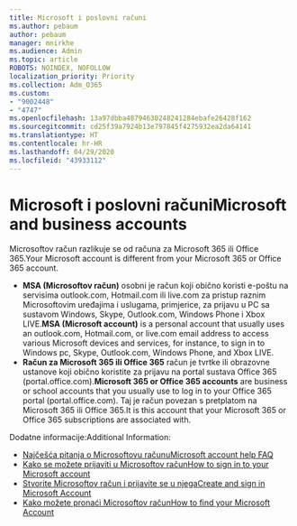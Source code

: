 ```yaml
---
title: Microsoft i poslovni računi
ms.author: pebaum
author: pebaum
manager: mnirkhe
ms.audience: Admin
ms.topic: article
ROBOTS: NOINDEX, NOFOLLOW
localization_priority: Priority
ms.collection: Adm_O365
ms.custom:
- "9002448"
- "4747"
ms.openlocfilehash: 13a97dbba48794630248241284ebafe26428f162
ms.sourcegitcommit: cd25f39a7924b13e797845f4275932ea2da64141
ms.translationtype: HT
ms.contentlocale: hr-HR
ms.lasthandoff: 04/29/2020
ms.locfileid: "43933112"
---
```

# <a name="microsoft-and-business-accounts"></a><span data-ttu-id="05b8a-102">Microsoft i poslovni računi</span><span class="sxs-lookup"><span data-stu-id="05b8a-102">Microsoft and business accounts</span></span>

<span data-ttu-id="05b8a-103">Microsoftov račun razlikuje se od računa za Microsoft 365 ili Office 365.</span><span class="sxs-lookup"><span data-stu-id="05b8a-103">Your Microsoft account is different from your Microsoft 365 or Office 365 account.</span></span>

- <span data-ttu-id="05b8a-104">**MSA (Microsoftov račun)** osobni je račun koji obično koristi e-poštu na servisima outlook.com, Hotmail.com ili live.com za pristup raznim Microsoftovim uređajima i uslugama, primjerice, za prijavu u PC sa sustavom Windows, Skype, Outlook.com, Windows Phone i Xbox LIVE.</span><span class="sxs-lookup"><span data-stu-id="05b8a-104">**MSA (Microsoft account)** is a personal account that usually uses an outlook.com, Hotmail.com, or live.com email address to access various Microsoft devices and services, for instance, to sign in to Windows pc, Skype, Outlook.com, Windows Phone, and Xbox LIVE.</span></span>
- <span data-ttu-id="05b8a-105">**Račun za Microsoft 365 ili Office 365** račun je tvrtke ili obrazovne ustanove koji obično koristite za prijavu na portal sustava Office 365 (portal.office.com).</span><span class="sxs-lookup"><span data-stu-id="05b8a-105">**Microsoft 365 or Office 365 accounts** are business or school accounts that you usually use to log in to your Office 365 portal (portal.office.com).</span></span> <span data-ttu-id="05b8a-106">Taj je račun povezan s pretplatom na Microsoft 365 ili Office 365.</span><span class="sxs-lookup"><span data-stu-id="05b8a-106">It is this account that your Microsoft 365 or Office 365 subscriptions are associated with.</span></span>

<span data-ttu-id="05b8a-107">Dodatne informacije:</span><span class="sxs-lookup"><span data-stu-id="05b8a-107">Additional Information:</span></span>

- [<span data-ttu-id="05b8a-108">Najčešća pitanja o Microsoftovu računu</span><span class="sxs-lookup"><span data-stu-id="05b8a-108">Microsoft account help FAQ</span></span>](https://support.microsoft.com/hub/4294457/microsoft-account-help) 
- [<span data-ttu-id="05b8a-109">Kako se možete prijaviti u Microsoftov račun</span><span class="sxs-lookup"><span data-stu-id="05b8a-109">How to sign in to your Microsoft account</span></span>](https://support.microsoft.com/help/4028195/microsoft-account-how-to-sign-in)
- [<span data-ttu-id="05b8a-110">Stvorite Microsoftov račun i prijavite se u njega</span><span class="sxs-lookup"><span data-stu-id="05b8a-110">Create and sign in Microsoft Account</span></span>](https://account.microsoft.com/account)
- [<span data-ttu-id="05b8a-111">Kako možete pronaći Microsoftov račun</span><span class="sxs-lookup"><span data-stu-id="05b8a-111">How to find your Microsoft Account</span></span>](https://support.microsoft.com/help/13811/microsoft-account-how-to-find)
